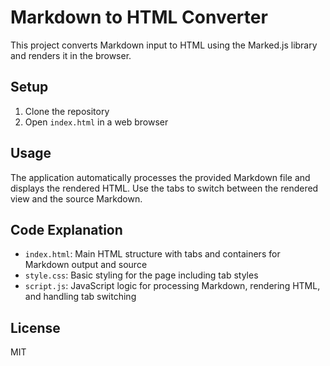 # Markdown to HTML Converter

This project converts Markdown input to HTML using the Marked.js library and renders it in the browser.

## Setup

1. Clone the repository
2. Open `index.html` in a web browser

## Usage

The application automatically processes the provided Markdown file and displays the rendered HTML. Use the tabs to switch between the rendered view and the source Markdown.

## Code Explanation

- `index.html`: Main HTML structure with tabs and containers for Markdown output and source
- `style.css`: Basic styling for the page including tab styles
- `script.js`: JavaScript logic for processing Markdown, rendering HTML, and handling tab switching

## License
MIT